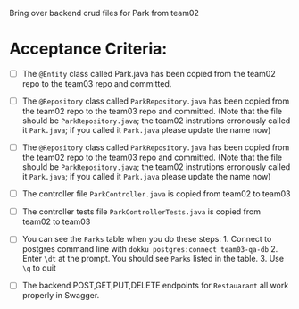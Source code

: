 Bring over backend crud files for Park from team02

# Acceptance Criteria:

- [ ] The `@Entity` class called Park.java has been copied from the team02 repo to the team03 repo and committed.
- [ ] The `@Repository` class called `ParkRepository.java` has been copied from the team02 repo to the team03 repo and committed.  (Note that the file should be `ParkRepository.java`; the team02 instrutions erronously called it `Park.java`; if you called it `Park.java` please update the name now)
- [ ] The `@Repository` class called `ParkRepository.java` has been copied from the team02 repo to the team03 repo and committed.  (Note that the file should be `ParkRepository.java`; the team02 instrutions erronously called it `Park.java`; if you called it `Park.java` please update the name now)
- [ ] The controller file `ParkController.java` is copied from team02 to team03
- [ ] The controller tests file `ParkControllerTests.java` is copied from team02 to team03

- [ ] You can see the `Parks` table when you do these steps:
      1. Connect to postgres command line with 
         ```
         dokku postgres:connect team03-qa-db
         ```
      2. Enter `\dt` at the prompt. You should see
         `Parks` listed in the table.
      3. Use `\q` to quit

- [ ] The backend POST,GET,PUT,DELETE endpoints for `Restauarant` all work properly in Swagger.


